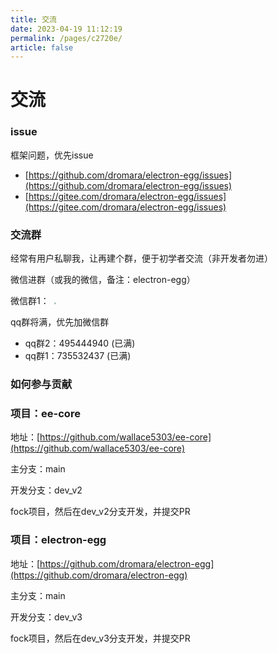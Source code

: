 ```yaml
---
title: 交流
date: 2023-04-19 11:12:19
permalink: /pages/c2720e/
article: false
---
```


# 交流

### issue
框架问题，优先issue
- [https://github.com/dromara/electron-egg/issues](https://github.com/dromara/electron-egg/issues) 
- [https://gitee.com/dromara/electron-egg/issues](https://gitee.com/dromara/electron-egg/issues)

### 交流群
经常有用户私聊我，让再建个群，便于初学者交流（非开发者勿进）

微信进群（或我的微信，备注：electron-egg）

微信群1：
<img style="zoom:20%;" :src="$withBase('/img/electron-egg/wxq-1.jpg')" >
<img style="zoom:20%;" src="https://img01.kaka996.com/ee/wx-1.jpg" >

qq群将满，优先加微信群
- qq群2：495444940 (已满)
- qq群1：735532437 (已满)

###  如何参与贡献

###  项目：ee-core 
地址：[https://github.com/wallace5303/ee-core](https://github.com/wallace5303/ee-core)

主分支：main

开发分支：dev_v2

fock项目，然后在dev_v2分支开发，并提交PR

###  项目：electron-egg
地址：[https://github.com/dromara/electron-egg](https://github.com/dromara/electron-egg)

主分支：main

开发分支：dev_v3

fock项目，然后在dev_v3分支开发，并提交PR




